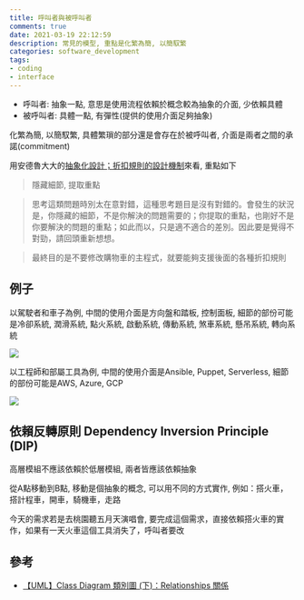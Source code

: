 ```yaml
---
title: 呼叫者與被呼叫者 
comments: true
date: 2021-03-19 22:12:59
description: 常見的模型, 重點是化繁為簡, 以簡馭繁
categories: software_development
tags:
- coding
- interface
---
```


- 呼叫者: 抽象一點, 意思是使用流程依賴於概念較為抽象的介面, 少依賴具體
- 被呼叫者: 具體一點, 有彈性(提供的使用介面足夠抽象)

化繁為簡, 以簡馭繁, 具體繁瑣的部分還是會存在於被呼叫者, 介面是兩者之間的承諾(commitment)

用安德魯大大的[抽象化設計；折扣規則的設計機制](https://columns.chicken-house.net/2020/03/10/interview-abstraction/)來看, 重點如下
> 隱藏細節, 提取重點

> 思考這類問題時別太在意對錯，這種思考題目是沒有對錯的。會發生的狀況是，你隱藏的細節，不是你解決的問題需要的；你提取的重點，也剛好不是你要解決的問題的重點；如此而以，只是適不適合的差別。因此要是覺得不對勁，請回頭重新想想。

> 最終目的是不要修改購物車的主程式，就要能夠支援後面的各種折扣規則


## 例子
以駕駛者和車子為例, 中間的使用介面是方向盤和踏板, 控制面板, 細節的部份可能是冷卻系統, 潤滑系統, 點火系統, 啟動系統, 傳動系統, 煞車系統, 懸吊系統, 轉向系統

![](driver_car.png)

以工程師和部屬工具為例, 中間的使用介面是Ansible, Puppet, Serverless, 細節的部份可能是AWS, Azure, GCP

![](engineer_deployment.png)

## 依賴反轉原則 Dependency Inversion Principle (DIP)
高層模組不應該依賴於低層模組, 兩者皆應該依賴抽象

從A點移動到B點, 移動是個抽象的概念, 可以用不同的方式實作, 例如：搭火車，搭計程車，開車，騎機車，走路

今天的需求若是去桃園聽五月天演唱會, 要完成這個需求，直接依賴搭火車的實作，如果有一天火車這個工具消失了，呼叫者要改

## 參考
- [【UML】Class Diagram 類別圖 (下)：Relationships 關係](https://spicyboyd.blogspot.com/2018/07/umlclass-diagram-relationships.html)



